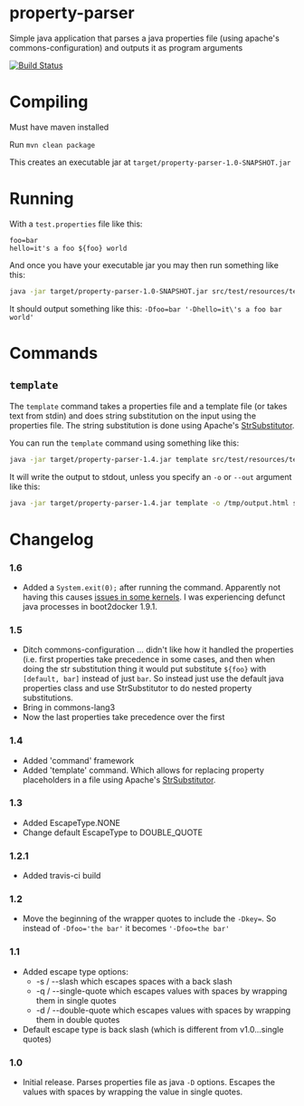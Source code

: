 # property-parser
Simple java application that parses a java properties file (using apache's commons-configuration) and outputs it as program arguments

[![Build Status](https://travis-ci.org/MashupMill/property-parser.svg?branch=master)](https://travis-ci.org/MashupMill/property-parser)

# Compiling

Must have maven installed

Run `mvn clean package`

This creates an executable jar at `target/property-parser-1.0-SNAPSHOT.jar`

# Running

With a `test.properties` file like this:

```
foo=bar
hello=it's a foo ${foo} world
```

And once you have your executable jar you may then run something like this:

```bash
java -jar target/property-parser-1.0-SNAPSHOT.jar src/test/resources/test.properties -q
```

It should output something like this: `-Dfoo=bar '-Dhello=it\'s a foo bar world'`

# Commands

## `template`

The `template` command takes a properties file and a template file (or takes text from stdin) and does string substitution on the input using the properties file.
The string substitution is done using Apache's [StrSubstitutor](https://commons.apache.org/proper/commons-lang/apidocs/org/apache/commons/lang3/text/StrSubstitutor.html).

You can run the `template` command using something like this:

```bash
java -jar target/property-parser-1.4.jar template src/test/resources/test.properties src/test/resources/template.html
```

It will write the output to stdout, unless you specify an `-o` or `--out` argument like this:

```bash
java -jar target/property-parser-1.4.jar template -o /tmp/output.html src/test/resources/test.properties src/test/resources/template.html
```

# Changelog

### 1.6

* Added a `System.exit(0);` after running the command. Apparently not having this causes [issues in some kernels](https://github.com/docker/docker/issues/18180). I was experiencing defunct java processes in boot2docker 1.9.1.

### 1.5

* Ditch commons-configuration ... didn't like how it handled the properties (i.e. first properties take precedence in some cases, and then when doing the str substitution thing it would put substitute `${foo}` with `[default, bar]` instead of just `bar`. So instead just use the default java properties class and use StrSubstitutor to do nested property substitutions.
* Bring in commons-lang3
* Now the last properties take precedence over the first 

### 1.4

* Added 'command' framework
* Added 'template' command. Which allows for replacing property placeholders in a file using Apache's [StrSubstitutor](https://commons.apache.org/proper/commons-lang/javadocs/api-2.6/org/apache/commons/lang/text/StrSubstitutor.html).

### 1.3

* Added EscapeType.NONE
* Change default EscapeType to DOUBLE_QUOTE

### 1.2.1

* Added travis-ci build

### 1.2

* Move the beginning of the wrapper quotes to include the `-Dkey=`. So instead of `-Dfoo='the bar'` it becomes `'-Dfoo=the bar'`

### 1.1

* Added escape type options:
    * -s / --slash which escapes spaces with a back slash
    * -q / --single-quote which escapes values with spaces by wrapping them in single quotes
    * -d / --double-quote which escapes values with spaces by wrapping them in double quotes
* Default escape type is back slash (which is different from v1.0...single quotes)

### 1.0

* Initial release. Parses properties file as java `-D` options. Escapes the values with spaces by wrapping the value in single quotes.
